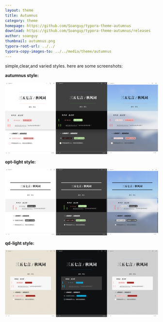 ```yaml
---
layout: theme
title: Autumnus
category: theme
homepage: https://github.com/Soanguy/typora-theme-autumnus
download: https://github.com/Soanguy/typora-theme-autumnus/releases
author: soanguy
thumbnail: autumnus.png
typora-root-url: ../../
typora-copy-images-to: ../../media/theme/autumnus
---
```


simple,clear,and varied styles.
here are some screenshots:

**autumnus style:**

![100301130625_0autumnus](https://raw.githubusercontent.com/Soanguy/imgbak/master/img/review-autumnus.png)

**opt-light style:**

![100301141696_0opta](https://raw.githubusercontent.com/Soanguy/imgbak/master/img/review-opta.png)

**qd-light style:**

![100301150898_0qdl](https://raw.githubusercontent.com/Soanguy/imgbak/master/img/review-qdl.png)
